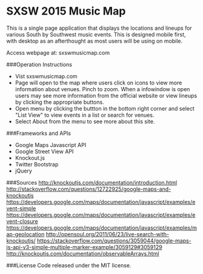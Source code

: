 SXSW 2015 Music Map
===================

This is a single page application that displays the locations and lineups for various South by Southwest music events. This is designed mobile first, with desktop as an afterthought as most users will be using on mobile. 

Access webpage at: sxswmusicmap.com

###Operation Instructions
* Vist sxswmusicmap.com
* Page will open to the map where users click on icons to view more information about venues. Pinch to zoom. When a infowindow is open users may see more information from the official website or view lineups by clicking the appropriate buttons.
* Open menu by clicking the buttton in the bottom right corner and select "List View" to view events in a list or search for venues. 
* Select About from the menu to see more about this site.

###Frameworks and APIs
* Google Maps Javascript API
* Google Street View API
* Knockout.js
* Twitter Bootstrap
* jQuery

###Sources
http://knockoutjs.com/documentation/introduction.html
http://stackoverflow.com/questions/12722925/google-maps-and-knockoutjs
https://developers.google.com/maps/documentation/javascript/examples/event-simple
https://developers.google.com/maps/documentation/javascript/examples/event-closure
https://developers.google.com/maps/documentation/javascript/examples/map-geolocation
http://opensoul.org/2011/06/23/live-search-with-knockoutjs/
https://stackoverflow.com/questions/3059044/google-maps-js-api-v3-simple-multiple-marker-example/3059129#3059129
http://knockoutjs.com/documentation/observableArrays.html

###License
Code released under the MIT license.
